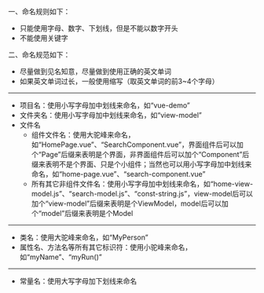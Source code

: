 一、命名规则如下：
* 只能使用字母、数字、下划线，但是不能以数字开头
* 不能使用关键字

二、命名规范如下：
* 尽量做到见名知意，尽量做到使用正确的英文单词
* 如果英文单词过长，一般使用缩写（取英文单词的前3~4个字母）
-------------------------------------------------------
* 项目名：使用小写字母加中划线来命名，如“vue-demo”
* 文件夹名：使用小写字母加中划线来命名，如“view-model”
* 文件名
  * 组件文件名：使用大驼峰来命名，如“HomePage.vue”、“SearchComponent.vue”，界面组件后可以加个“Page”后缀来表明是个界面，非界面组件后可以加个“Component”后缀来表明不是个界面、只是个小组件；当然也可以用小写字母加中划线来命名，如“home-page.vue”、“search-component.vue”
  * 所有其它非组件文件名：使用小写字母加中划线来命名，如“home-view-model.js”、“search-model.js”、“const-string.js”，view-model后可以加个“view-model”后缀来表明是个ViewModel，model后可以加个“model”后缀来表明是个Model
-------------------------------------------------------
* 类名：使用大驼峰来命名，如“MyPerson”
* 属性名、方法名等所有其它标识符：使用小驼峰来命名，如“myName”、“myRun()”
-------------------------------------------------------
* 常量名：使用大写字母加下划线来命名